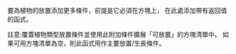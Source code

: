 要為植物的放置添加更多條件，前提是它必須在方塊上， 在此處添加帶有返回值的函式。

註意:覆蓋植物類型放置條件並使用此附加條件擴展「可放置」的方塊清單中。 如果可用方塊清單為空，則此函式用作主要放置/生長條件。